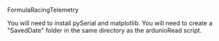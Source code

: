 FormulaRacingTelemetry

You will need to install pySerial and matplotlib.
You will need to create a "SavedDate" folder in the same directory as the ardunioRead script.
